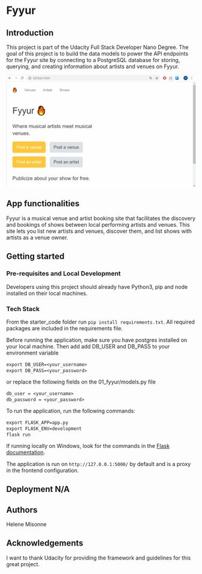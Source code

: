 # Fyyur

## Introduction

This project is part of the Udacity Full Stack Developer Nano Degree. The goal of this project is to build the data models to power the API endpoints for the Fyyur site by connecting to a PostgreSQL database for storing, querying, and creating information about artists and venues on Fyyur.

![Fyyur Demo](demo/demo.gif)

## App functionalities

Fyyur is a musical venue and artist booking site that facilitates the discovery and bookings of shows between local performing artists and venues. This site lets you list new artists and venues, discover them, and list shows with artists as a venue owner.

## Getting started

### Pre-requisites and Local Development 
Developers using this project should already have Python3, pip and node installed on their local machines.


### Tech Stack

From the starter_code folder run `pip install requirements.txt`. All required packages are included in the requirements file. 

Before running the application, make sure you have postgres installed on your local machine. Then add add DB_USER and DB_PASS to your environment variable

```
export DB_USER=<your_username>
export DB_PASS=<your_password>
```

or replace the following fields on the 01_fyyur/models.py file

```
db_user = <your_username>
db_password = <your_password>
```

To run the application, run the following commands: 
```
export FLASK_APP=app.py
export FLASK_ENV=development
flask run
```

If running locally on Windows, look for the commands in the [Flask documentation](http://flask.pocoo.org/docs/1.0/tutorial/factory/).

The application is run on `http://127.0.0.1:5000/` by default and is a proxy in the frontend configuration. 

## Deployment N/A

## Authors
Helene Misonne

## Acknowledgements 
I want to thank Udacity for providing the framework and guidelines for this great project.
